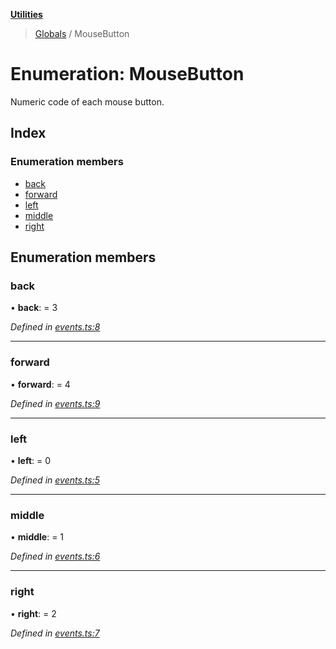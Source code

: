 **[Utilities](../README.md)**

> [Globals](../README.md) / MouseButton

# Enumeration: MouseButton

Numeric code of each mouse button.

## Index

### Enumeration members

* [back](mousebutton.md#back)
* [forward](mousebutton.md#forward)
* [left](mousebutton.md#left)
* [middle](mousebutton.md#middle)
* [right](mousebutton.md#right)

## Enumeration members

### back

•  **back**:  = 3

*Defined in [events.ts:8](https://github.com/noobiept/utilities/blob/4235ba9/source/events.ts#L8)*

___

### forward

•  **forward**:  = 4

*Defined in [events.ts:9](https://github.com/noobiept/utilities/blob/4235ba9/source/events.ts#L9)*

___

### left

•  **left**:  = 0

*Defined in [events.ts:5](https://github.com/noobiept/utilities/blob/4235ba9/source/events.ts#L5)*

___

### middle

•  **middle**:  = 1

*Defined in [events.ts:6](https://github.com/noobiept/utilities/blob/4235ba9/source/events.ts#L6)*

___

### right

•  **right**:  = 2

*Defined in [events.ts:7](https://github.com/noobiept/utilities/blob/4235ba9/source/events.ts#L7)*
